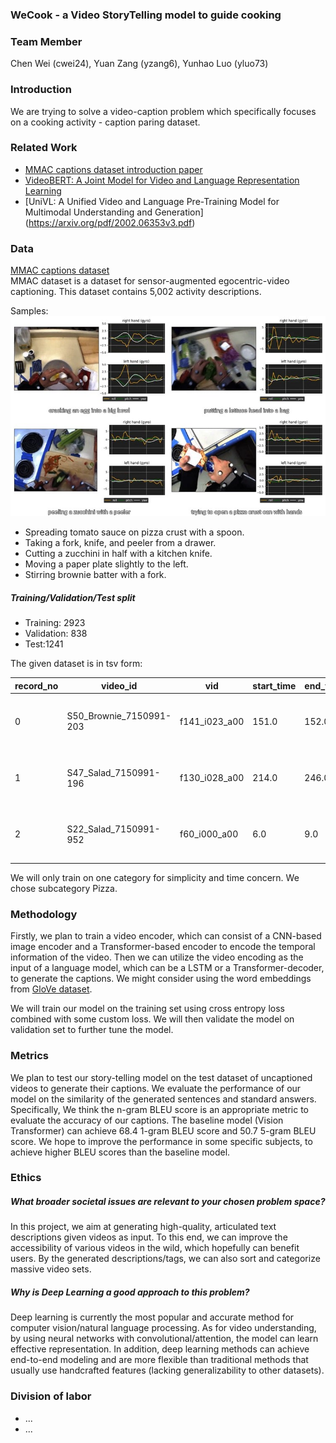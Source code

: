 ### WeCook - a  Video StoryTelling model to guide cooking

### Team Member
Chen Wei (cwei24), Yuan Zang (yzang6), Yunhao Luo (yluo73)

### Introduction
We are trying to solve a video-caption problem which specifically focuses on a cooking activity - caption paring dataset.

### Related Work
- [MMAC captions dataset introduction paper](https://dl.acm.org/doi/pdf/10.1145/3474085.3475557)
- [VideoBERT: A Joint Model for Video and Language Representation Learning](https://arxiv.org/pdf/1904.01766v2.pdf)
- [UniVL: A Unified Video and Language Pre-Training Model for
Multimodal Understanding and Generation]
(https://arxiv.org/pdf/2002.06353v3.pdf)

### Data
[MMAC captions dataset ](https://github.com/hitachi-rd-cv/mmac_captions)  <br>
MMAC dataset is a dataset for sensor-augmented egocentric-video captioning. This dataset contains 5,002 activity descriptions. <br>

Samples: <br>
![](https://raw.githubusercontent.com/hitachi-rd-cv/mmac_captions/main/.github/MMAC_Captions.jpg)

- Spreading tomato sauce on pizza crust with a spoon.
- Taking a fork, knife, and peeler from a drawer.
- Cutting a zucchini in half with a kitchen knife.
- Moving a paper plate slightly to the left.
- Stirring brownie batter with a fork.

##### Training/Validation/Test split
- Training: 2923
- Validation: 838
- Test:1241

The given dataset is in tsv form:

|record_no |video_id |vid|start_time|end_time|start_frame|end_frame|caption|
|  ----  | ----  | ----| ----|----|----|----|----|
| 0 |S50_Brownie_7150991-203| f141_i023_a00|151.0|152.0|4530|4590|taking a kitchen knife from a drawer .|
| 1 |S47_Salad_7150991-196| f130_i028_a00|214.0|246.0|6420|7410| peeling a zucchini with a peeler .|
| 2 |S22_Salad_7150991-952| f60_i000_a00|6.0|9.0|180|300|taking a bowl from a cabinet . |

We will only train on one category for simplicity and time concern. We chose subcategory Pizza.

### Methodology
Firstly, we plan to train a video encoder, which can consist of a CNN-based image encoder and a Transformer-based encoder to encode the temporal information of the video. Then we can utilize the video encoding as the input of a language model, which can be a LSTM or a Transformer-decoder, to generate the captions. We might consider using the word embeddings from [GloVe dataset](https://nlp.stanford.edu/projects/glove/).
 
We will train our model on the training set using cross entropy loss combined with some custom loss. We will then validate the model on validation set to further tune the model.

### Metrics
We plan to test our story-telling model on the test dataset of uncaptioned videos to generate their captions. We evaluate the performance of our model on the similarity of the generated sentences and standard answers. Specifically, We think the n-gram BLEU score is an appropriate metric to evaluate the accuracy of our captions. The baseline model (Vision Transformer) can achieve 68.4 1-gram BLEU score and 50.7 5-gram BLEU score. We hope to improve the performance in some specific subjects, to achieve higher BLEU scores than the baseline model.

### Ethics
##### What broader societal issues are relevant to your chosen problem space?
In this project, we aim at generating high-quality, articulated text descriptions given videos as input.  To this end, we can improve the accessibility of various videos in the wild, which hopefully can benefit  users. By the generated descriptions/tags, we can also sort and categorize massive video sets.
##### Why is Deep Learning a good approach to this problem?
Deep learning is currently the most popular and accurate method for computer vision/natural language processing. As for video understanding, by using neural networks with convolutional/attention, the model can learn effective representation. In addition, deep learning methods can achieve end-to-end modeling and are more flexible than traditional methods that usually use handcrafted features (lacking generalizability to  other datasets). 


### Division of labor
- ...
- ...
